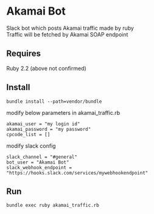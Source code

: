 # Akamai Bot

Slack bot which posts Akamai traffic made by ruby  
Traffic will be fetched by Akamai SOAP endpoint

## Requires

Ruby 2.2 (above not confirmed)

## Install

```
bundle install --path=vendor/bundle
```

modify below parameters in akamai_traffic.rb
```
akamai_user = "my login id"
akamai_password = "my password"
cpcode_list = []
```

modify slack config
```
slack_channel = "#general"
bot_user = "Akamai Bot"
slack_webhook_endpoint = "https://hooks.slack.com/services/mywebhookendpoint"
```


## Run

```
bundle exec ruby akamai_traffic.rb
```


